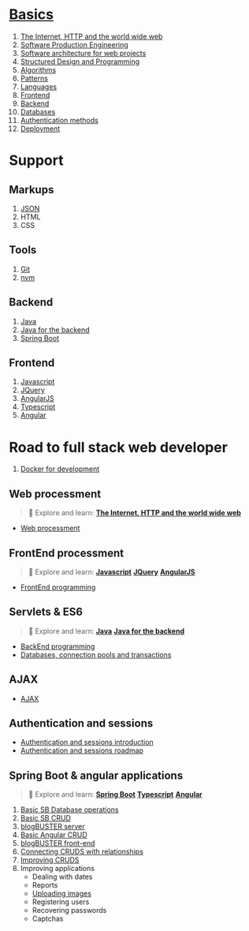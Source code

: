 <!--
---
layout: page
title: GPT-notes
subtitle: All you need to be a web developer
---
-->

# [Basics](basics/index.md)

1. [The Internet, HTTP and the world wide web](basics/http.md)
2. [Software Production Engineering](basics/production.md)
3. [Software architecture for web projects](basics/architecture.md)
4. [Structured Design and Programming](basics/programming.md)
6. [Algorithms](basics/algorithms.md)
7. [Patterns](basics/patterns.md)
8. [Languages](basics/languages.md)
9. [Frontend](basics/frontend.md)
10. [Backend](basics/backend.md)
11. [Databases](basics/databases.md)
12. [Authentication methods](basics/auth.md)
13. [Deployment](basics/deployment.md)

# Support

## Markups

1. [JSON](markups/json.md)
2. HTML
3. CSS

## Tools
1. [Git](git/index.md)
2. [nvm](nvm/index.md)

## Backend
1. [Java](java/index.md)
2. [Java for the backend](java4backend/index.md)
3. [Spring Boot](springboot/index.md)

## Frontend
1. [Javascript](javascript/index.md)
2. [JQuery](jquery/index.md)
3. [AngularJS](angularjs/index.md)
4. [Typescript](typescript/index.md)
5. [Angular](angular/index.md)

# Road to full stack web developer

1. [Docker for development](road/docker4development.md)

## Web processment

>
> :red_circle: Explore and learn: [**The Internet, HTTP and the world wide web**](basics/http.md)
>


* [Web processment](road/process.md)


## FrontEnd processment

>
> :red_circle: Explore and learn: [**Javascript**](/javascript/index.md) [**JQuery**](/javascript/index.md) [**AngularJS**](/angularjs/index.md)
>

* [FrontEnd programming](road/frontend.md)


## Servlets & ES6

>
> :red_circle: Explore and learn: [**Java**](/java/index.md) [**Java for the backend**](/java4backend/index.md)
>

* [BackEnd programming](road/backend.md)
* [Databases, connection pools and transactions](road/databases.md)

## AJAX

* [AJAX](road/ajax.md)

## Authentication and sessions

* [Authentication and sessions introduction](road/auth.md)
* [Authentication and sessions roadmap](road/auth.roadmap.md)

## Spring Boot & angular applications

>
> :red_circle: Explore and learn: [**Spring Boot**](springboot/index.md) [**Typescript**](typescript/index.md) [**Angular**](angular/index.md)
>

1. [Basic SB Database operations](road/sb-db-basic.md)
2. [Basic SB CRUD](road/sb-crud.md)
3. [blogBUSTER server](road/blogbuster.md)
4. [Basic Angular CRUD](road/angular-crud.md)
5. [blogBUSTER front-end](road/blogbuster-frontend.md)
6. [Connecting CRUDS with relationships](road/cruds.md)
7. [Improving CRUDS](road/icruds.md)
8. Improving applications
   - Dealing with dates
   - Reports
   - [Uploading images](road/uploading.md)
   - Registering users
   - Recovering passwords
   - Captchas






